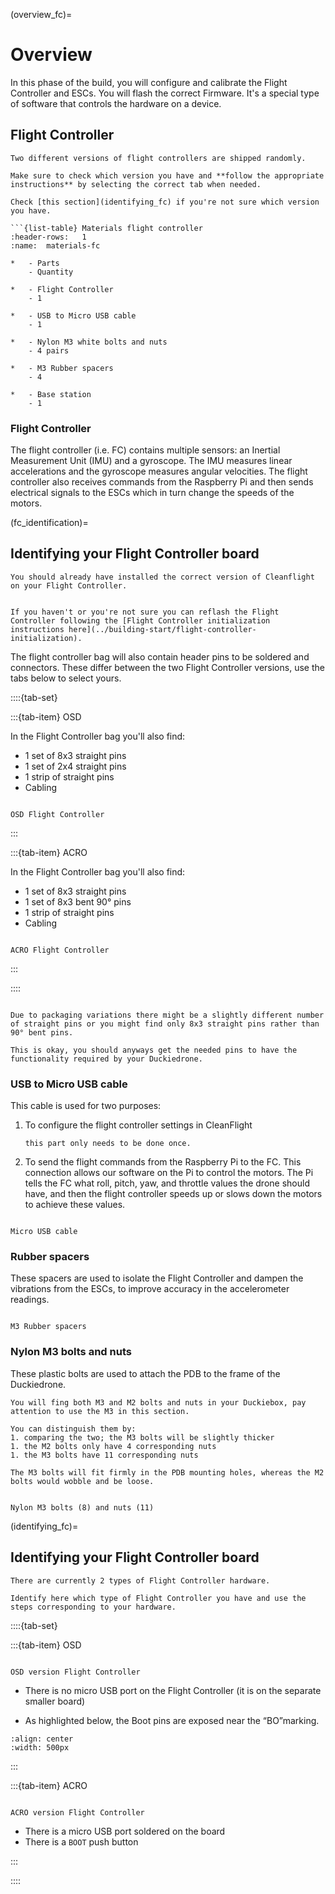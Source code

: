 (overview_fc)=
# Overview
In this phase of the build, you will configure and calibrate the Flight Controller and ESCs. You will flash the correct Firmware. It's a special type of software that controls the hardware on a device.

## Flight Controller
```{warning}
Two different versions of flight controllers are shipped randomly. 

Make sure to check which version you have and **follow the appropriate instructions** by selecting the correct tab when needed.

Check [this section](identifying_fc) if you're not sure which version you have.
```

````{admonition} What you'll need
```{list-table} Materials flight controller
:header-rows:   1
:name:  materials-fc

*   - Parts
    - Quantity

*   - Flight Controller
    - 1

*   - USB to Micro USB cable
    - 1

*   - Nylon M3 white bolts and nuts
    - 4 pairs

*   - M3 Rubber spacers
    - 4

*   - Base station
    - 1
````

### Flight Controller
The flight controller (i.e. FC) contains multiple sensors: an Inertial Measurement Unit (IMU) and a gyroscope. The IMU measures linear accelerations and the gyroscope measures angular velocities. The flight controller also receives commands from the Raspberry Pi and then sends electrical signals to the ESCs which in turn change the speeds of the motors.

(fc_identification)=
## Identifying your Flight Controller board
```{attention}
You should already have installed the correct version of Cleanflight on your Flight Controller.
```

```{seealso}

If you haven't or you're not sure you can reflash the Flight Controller following the [Flight Controller initialization instructions here](../building-start/flight-controller-initialization).

```

The flight controller bag will also contain header pins to be soldered and connectors. These differ between the two Flight Controller versions, use the tabs below to select yours.

::::{tab-set}

:::{tab-item} OSD

In the Flight Controller bag you'll also find:

* 1 set of 8x3 straight pins
* 1 set of 2x4 straight pins
* 1 strip of straight pins
* Cabling

```{figure} ../_images/fc-cleanflight/fc_osd_content.png

OSD Flight Controller
```

:::

:::{tab-item} ACRO

In the Flight Controller bag you'll also find:

* 1 set of 8x3 straight pins
* 1 set of 8x3 bent 90° pins
* 1 strip of straight pins
* Cabling

```{figure} ../_images/fc-cleanflight/fc_acro_content.png

ACRO Flight Controller
```
:::

::::

```{note}

Due to packaging variations there might be a slightly different number of straight pins or you might find only 8x3 straight pins rather than 90° bent pins.

This is okay, you should anyways get the needed pins to have the functionality required by your Duckiedrone.

```

### USB to Micro USB cable
This cable is used for two purposes:

1. To configure the flight controller settings in CleanFlight

    ```{note}
    this part only needs to be done once. 
    ```
 
1. To send the flight commands from the Raspberry Pi to the FC. This connection allows our software on the Pi to control the motors. The Pi tells the FC what roll, pitch, yaw, and throttle values the drone should have, and then the flight controller speeds up or slows down the motors to achieve these values.

```{figure} ../_images/fc-cleanflight/micro_usb_cable.png

Micro USB cable
```

### Rubber spacers
These spacers are used to isolate the Flight Controller and dampen the vibrations from the ESCs, to improve accuracy in the accelerometer readings.

```{figure} ../_images/fc-cleanflight/rubber_spacers.png

M3 Rubber spacers
```

### Nylon M3 bolts and nuts
These plastic bolts are used to attach the PDB to the frame of the Duckiedrone.

```{warning}
You will fing both M3 and M2 bolts and nuts in your Duckiebox, pay attention to use the M3 in this section.

You can distinguish them by:
1. comparing the two; the M3 bolts will be slightly thicker
1. the M2 bolts only have 4 corresponding nuts
1. the M3 bolts have 11 corresponding nuts

The M3 bolts will fit firmly in the PDB mounting holes, whereas the M2 bolts would wobble and be loose.
```
```{figure} ../_images/fc-cleanflight/nylon_M3_bolts_nuts.png

Nylon M3 bolts (8) and nuts (11)
```

(identifying_fc)=
## Identifying your Flight Controller board
```{important}
There are currently 2 types of Flight Controller hardware.

Identify here which type of Flight Controller you have and use the steps corresponding to your hardware.
```

::::{tab-set}

:::{tab-item} OSD

```{figure} ../_images/fc-cleanflight/OSD_identify.png

OSD version Flight Controller
```

*   There is no micro USB port on the Flight Controller (it is on the separate smaller board)

*   As highlighted below, the Boot pins are exposed near the “BO”marking. 
```{image} ../_images/fc-cleanflight/OSD_boot_pins.jpg
:align: center
:width: 500px
```


:::

:::{tab-item} ACRO


```{figure} ../_images/fc-cleanflight/ACRO_identify.jpg

ACRO version Flight Controller
```

*   There is a micro USB port soldered on the board
*   There is a `BOOT` push button

:::

::::